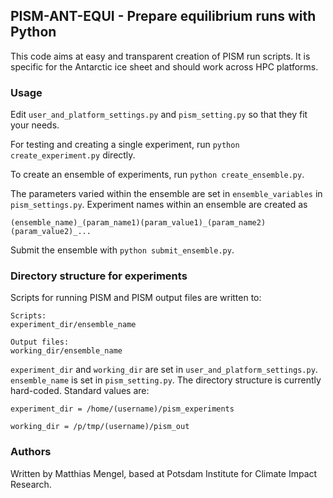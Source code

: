 ## PISM-ANT-EQUI - Prepare equilibrium runs with Python


This code aims at easy and transparent creation of PISM run scripts.
It is specific for the Antarctic ice sheet and should work across HPC platforms.

### Usage
Edit `user_and_platform_settings.py` and `pism_setting.py` so that they
fit your needs.

For testing and creating a single experiment, run
`python create_experiment.py` directly.

To create an ensemble of experiments, run
`python create_ensemble.py`.

The parameters varied within the ensemble are set in `ensemble_variables`
in `pism_settings.py`. Experiment names within an ensemble are created as

`(ensemble_name)_(param_name1)(param_value1)_(param_name2)(param_value2)_...`

Submit the ensemble with `python submit_ensemble.py`.

### Directory structure for experiments

Scripts for running PISM and PISM output files are written to:

```
Scripts:
experiment_dir/ensemble_name

Output files:
working_dir/ensemble_name
```

`experiment_dir` and `working_dir` are set in  `user_and_platform_settings.py`.
`ensemble_name` is set in `pism_setting.py`.
The directory structure is currently hard-coded. Standard values are:

`experiment_dir = /home/(username)/pism_experiments`

`working_dir = /p/tmp/(username)/pism_out`

### Authors
Written by Matthias Mengel, based at Potsdam Institute for Climate Impact Research.
